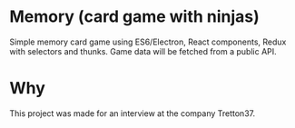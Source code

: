 # Memory (card game with ninjas)
Simple memory card game using ES6/Electron, React components, Redux with selectors and thunks. Game data will be fetched from a public API. 

# Why
This project was made for an interview at the company Tretton37.
